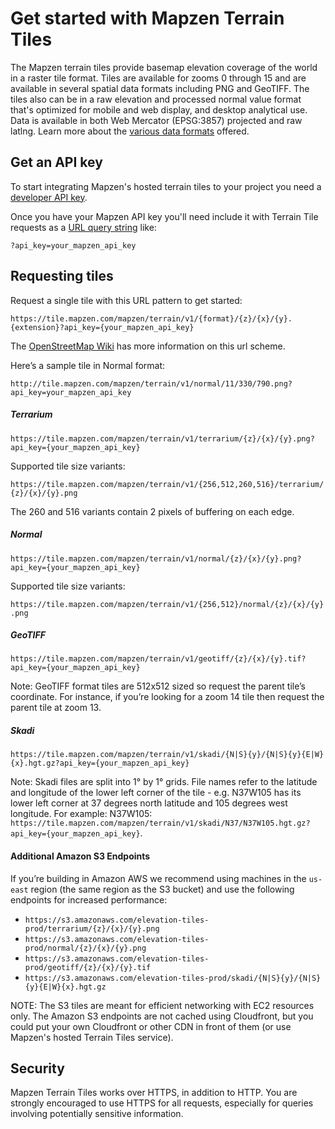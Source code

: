 # Get started with Mapzen Terrain Tiles

The Mapzen terrain tiles provide basemap elevation coverage of the world in a raster tile format. Tiles are available for zooms 0 through 15 and are available in several spatial data formats including PNG and GeoTIFF. The tiles also can be in a raw elevation and processed normal value format that's optimized for mobile and web display, and desktop analytical use. Data is available in both Web Mercator (EPSG:3857) projected and raw latlng. Learn more about the [various data formats](formats.md) offered.

## Get an API key

To start integrating Mapzen's hosted terrain tiles to your project you need a [developer API key](https://mapzen.com/documentation/overview/).

Once you have your Mapzen API key you'll need include it with Terrain Tile requests as a [URL query string](https://en.wikipedia.org/wiki/Query_string) like:

```
?api_key=your_mapzen_api_key
```

## Requesting tiles

Request a single tile with this URL pattern to get started:
  		  
```
https://tile.mapzen.com/mapzen/terrain/v1/{format}/{z}/{x}/{y}.{extension}?api_key={your_mapzen_api_key}
```
  		  
The [OpenStreetMap Wiki](http://wiki.openstreetmap.org/wiki/Slippy_map_tilenames) has more information on this url scheme.
  		  
Here’s a sample tile in Normal format:
  		  
```
http://tile.mapzen.com/mapzen/terrain/v1/normal/11/330/790.png?api_key=your_mapzen_api_key
```

##### Terrarium

```
https://tile.mapzen.com/mapzen/terrain/v1/terrarium/{z}/{x}/{y}.png?api_key={your_mapzen_api_key}
```

Supported tile size variants:

  `https://tile.mapzen.com/mapzen/terrain/v1/{256,512,260,516}/terrarium/{z}/{x}/{y}.png`

The 260 and 516 variants contain 2 pixels of buffering on each edge.

##### Normal

```
https://tile.mapzen.com/mapzen/terrain/v1/normal/{z}/{x}/{y}.png?api_key={your_mapzen_api_key}
```

Supported tile size variants:

  `https://tile.mapzen.com/mapzen/terrain/v1/{256,512}/normal/{z}/{x}/{y}.png`

##### GeoTIFF

```
https://tile.mapzen.com/mapzen/terrain/v1/geotiff/{z}/{x}/{y}.tif?api_key={your_mapzen_api_key}
```

Note: GeoTIFF format tiles are 512x512 sized so request the parent tile’s coordinate. For instance, if you’re looking for a zoom 14 tile then request the parent tile at zoom 13.

##### Skadi

```
https://tile.mapzen.com/mapzen/terrain/v1/skadi/{N|S}{y}/{N|S}{y}{E|W}{x}.hgt.gz?api_key={your_mapzen_api_key}
```

Note: Skadi files are split into 1° by 1° grids. File names refer to the latitude and longitude of the lower left corner of the tile - e.g. N37W105 has its lower left corner at 37 degrees north latitude and 105 degrees west longitude. For example:  N37W105: `https://tile.mapzen.com/mapzen/terrain/v1/skadi/N37/N37W105.hgt.gz?api_key={your_mapzen_api_key}`.

#### Additional Amazon S3 Endpoints

If you’re building in Amazon AWS we recommend using machines in the `us-east` region (the same region as the S3 bucket) and use the following endpoints for increased performance:

* `https://s3.amazonaws.com/elevation-tiles-prod/terrarium/{z}/{x}/{y}.png`
* `https://s3.amazonaws.com/elevation-tiles-prod/normal/{z}/{x}/{y}.png`
* `https://s3.amazonaws.com/elevation-tiles-prod/geotiff/{z}/{x}/{y}.tif`
* `https://s3.amazonaws.com/elevation-tiles-prod/skadi/{N|S}{y}/{N|S}{y}{E|W}{x}.hgt.gz`

NOTE: The S3 tiles are meant for efficient networking with EC2 resources only. The Amazon S3 endpoints are not cached using Cloudfront, but you could put your own Cloudfront or other CDN in front of them (or use Mapzen's hosted Terrain Tiles service).

## Security

Mapzen Terrain Tiles works over HTTPS, in addition to HTTP. You are strongly encouraged to use HTTPS for all requests, especially for queries involving potentially sensitive information.
